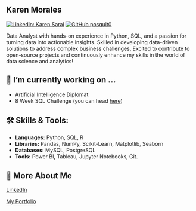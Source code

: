 ## Karen Morales

[![Linkedin: Karen Sarai](https://img.shields.io/badge/-Karen%20Sarai-blue?style=flat-square&logo=Linkedin&logoColor=white&link=https://www.linkedin.com/in/karen-sarai-morales-montiel2001/?locale=en_US)](https://www.linkedin.com/in/karen-sarai-morales-montiel2001/?locale=en_US)
[![GitHub posquit0](https://img.shields.io/github/followers/posquit0?label=follow&style=social)](https://github.com/KarenSaraiMoralesMontiel)

<!--
**KarenSaraiMoralesMontiel/KarenSaraiMoralesMontiel** is a ✨ _special_ ✨ repository because its `README.md` (this file) appears on your GitHub profile.

Here are some ideas to get you started:

- 🔭 I’m currently working on ...
- 🌱 I’m currently learning ...
- 👯 I’m looking to collaborate on ...
- 🤔 I’m looking for help with ...
- 💬 Ask me about ...
- 📫 How to reach me: ...
- 😄 Pronouns: ...
- ⚡ Fun fact: ...
-->

Data Analyst with hands-on experience in Python, SQL, and a passion for turning data into actionable insights. Skilled in developing data-driven solutions to address complex business challenges, Excited to contribute to open-source projects and continuously enhance my skills in the world of data science and analytics!

## 🔭 I’m currently working on ...

- Artificial Intelligence Diplomat
- 8 Week SQL Challenge (you can head [here](https://github.com/KarenSaraiMoralesMontiel/8-Week-SQL-Challenge))

## 🛠️ Skills & Tools:

- **Languages:** Python, SQL, R
- **Libraries:** Pandas, NumPy, Scikit-Learn, Matplotlib, Seaborn
- **Databases:** MySQL, PostgreSQL
- **Tools:** Power BI, Tableau, Jupyter Notebooks, Git.

## 💬 More About Me

[LinkedIn](https://www.linkedin.com/in/karen-sarai-morales-montiel2001/?locale=en_US)

[My Portfolio](https://github.com/KarenSaraiMoralesMontiel/Portfolio)

